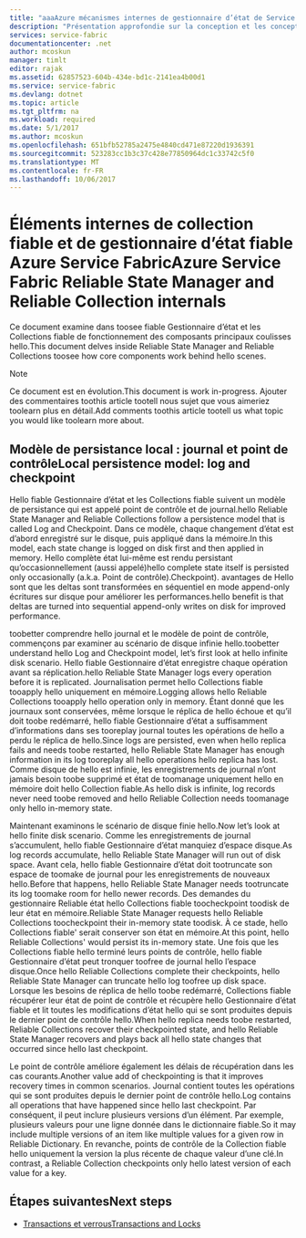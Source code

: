 ```yaml
---
title: "aaaAzure mécanismes internes de gestionnaire d’état de Service Fabric fiable et Collection fiable | Documents Microsoft"
description: "Présentation approfondie sur la conception et les concepts de collection fiable dans Azure Service Fabric."
services: service-fabric
documentationcenter: .net
author: mcoskun
manager: timlt
editor: rajak
ms.assetid: 62857523-604b-434e-bd1c-2141ea4b00d1
ms.service: service-fabric
ms.devlang: dotnet
ms.topic: article
ms.tgt_pltfrm: na
ms.workload: required
ms.date: 5/1/2017
ms.author: mcoskun
ms.openlocfilehash: 651bfb52785a2475e4840cd471e87220d1936391
ms.sourcegitcommit: 523283cc1b3c37c428e77850964dc1c33742c5f0
ms.translationtype: MT
ms.contentlocale: fr-FR
ms.lasthandoff: 10/06/2017
---
```

# <a name="azure-service-fabric-reliable-state-manager-and-reliable-collection-internals"></a><span data-ttu-id="942d5-103">Éléments internes de collection fiable et de gestionnaire d’état fiable Azure Service Fabric</span><span class="sxs-lookup"><span data-stu-id="942d5-103">Azure Service Fabric Reliable State Manager and Reliable Collection internals</span></span>
<span data-ttu-id="942d5-104">Ce document examine dans toosee fiable Gestionnaire d’état et les Collections fiable de fonctionnement des composants principaux coulisses hello.</span><span class="sxs-lookup"><span data-stu-id="942d5-104">This document delves inside Reliable State Manager and Reliable Collections toosee how core components work behind hello scenes.</span></span>

> [!NOTE]
> <span data-ttu-id="942d5-105">Ce document est en évolution.</span><span class="sxs-lookup"><span data-stu-id="942d5-105">This document is work in-progress.</span></span> <span data-ttu-id="942d5-106">Ajouter des commentaires toothis article tootell nous sujet que vous aimeriez toolearn plus en détail.</span><span class="sxs-lookup"><span data-stu-id="942d5-106">Add comments toothis article tootell us what topic you would like toolearn more about.</span></span>
>

##  <a name="local-persistence-model-log-and-checkpoint"></a><span data-ttu-id="942d5-107">Modèle de persistance local : journal et point de contrôle</span><span class="sxs-lookup"><span data-stu-id="942d5-107">Local persistence model: log and checkpoint</span></span>
<span data-ttu-id="942d5-108">Hello fiable Gestionnaire d’état et les Collections fiable suivent un modèle de persistance qui est appelé point de contrôle et de journal.</span><span class="sxs-lookup"><span data-stu-id="942d5-108">hello Reliable State Manager and Reliable Collections follow a persistence model that is called Log and Checkpoint.</span></span>
<span data-ttu-id="942d5-109">Dans ce modèle, chaque changement d’état est d’abord enregistré sur le disque, puis appliqué dans la mémoire.</span><span class="sxs-lookup"><span data-stu-id="942d5-109">In this model, each state change is logged on disk first and then applied in memory.</span></span>
<span data-ttu-id="942d5-110">Hello complète état lui-même est rendu persistant qu’occasionnellement (aussi appelé)</span><span class="sxs-lookup"><span data-stu-id="942d5-110">hello complete state itself is persisted only occasionally (a.k.a.</span></span> <span data-ttu-id="942d5-111">Point de contrôle).</span><span class="sxs-lookup"><span data-stu-id="942d5-111">Checkpoint).</span></span>
<span data-ttu-id="942d5-112">avantages de Hello sont que les deltas sont transformées en séquentiel en mode append-only écritures sur disque pour améliorer les performances.</span><span class="sxs-lookup"><span data-stu-id="942d5-112">hello benefit is that deltas are turned into sequential append-only writes on disk for improved performance.</span></span>

<span data-ttu-id="942d5-113">toobetter comprendre hello journal et le modèle de point de contrôle, commençons par examiner au scénario de disque infinie hello.</span><span class="sxs-lookup"><span data-stu-id="942d5-113">toobetter understand hello Log and Checkpoint model, let’s first look at hello infinite disk scenario.</span></span>
<span data-ttu-id="942d5-114">Hello fiable Gestionnaire d’état enregistre chaque opération avant sa réplication.</span><span class="sxs-lookup"><span data-stu-id="942d5-114">hello Reliable State Manager logs every operation before it is replicated.</span></span>
<span data-ttu-id="942d5-115">Journalisation permet hello Collections fiable tooapply hello uniquement en mémoire.</span><span class="sxs-lookup"><span data-stu-id="942d5-115">Logging allows hello Reliable Collections tooapply hello operation only in memory.</span></span>
<span data-ttu-id="942d5-116">Étant donné que les journaux sont conservées, même lorsque le réplica de hello échoue et qu’il doit toobe redémarré, hello fiable Gestionnaire d’état a suffisamment d’informations dans ses tooreplay journal toutes les opérations de hello a perdu le réplica de hello.</span><span class="sxs-lookup"><span data-stu-id="942d5-116">Since logs are persisted, even when hello replica fails and needs toobe restarted, hello Reliable State Manager has enough information in its log tooreplay all hello operations hello replica has lost.</span></span>
<span data-ttu-id="942d5-117">Comme disque de hello est infinie, les enregistrements de journal n’ont jamais besoin toobe supprimé et état de toomanage uniquement hello en mémoire doit hello Collection fiable.</span><span class="sxs-lookup"><span data-stu-id="942d5-117">As hello disk is infinite, log records never need toobe removed and hello Reliable Collection needs toomanage only hello in-memory state.</span></span>

<span data-ttu-id="942d5-118">Maintenant examinons le scénario de disque finie hello.</span><span class="sxs-lookup"><span data-stu-id="942d5-118">Now let’s look at hello finite disk scenario.</span></span>
<span data-ttu-id="942d5-119">Comme les enregistrements de journal s’accumulent, hello fiable Gestionnaire d’état manquiez d’espace disque.</span><span class="sxs-lookup"><span data-stu-id="942d5-119">As log records accumulate, hello Reliable State Manager will run out of disk space.</span></span>
<span data-ttu-id="942d5-120">Avant cela, hello fiable Gestionnaire d’état doit tootruncate son espace de toomake de journal pour les enregistrements de nouveaux hello.</span><span class="sxs-lookup"><span data-stu-id="942d5-120">Before that happens, hello Reliable State Manager needs tootruncate its log toomake room for hello newer records.</span></span>
<span data-ttu-id="942d5-121">Des demandes du gestionnaire Reliable état hello Collections fiable toocheckpoint toodisk de leur état en mémoire.</span><span class="sxs-lookup"><span data-stu-id="942d5-121">Reliable State Manager requests hello Reliable Collections toocheckpoint their in-memory state toodisk.</span></span>
<span data-ttu-id="942d5-122">À ce stade, hello Collections fiable' serait conserver son état en mémoire.</span><span class="sxs-lookup"><span data-stu-id="942d5-122">At this point, hello Reliable Collections' would persist its in-memory state.</span></span>
<span data-ttu-id="942d5-123">Une fois que les Collections fiable hello terminé leurs points de contrôle, hello fiable Gestionnaire d’état peut tronquer toofree de journal hello l’espace disque.</span><span class="sxs-lookup"><span data-stu-id="942d5-123">Once hello Reliable Collections complete their checkpoints, hello Reliable State Manager can truncate hello log toofree up disk space.</span></span>
<span data-ttu-id="942d5-124">Lorsque les besoins de réplica de hello toobe redémarré, Collections fiable récupérer leur état de point de contrôle et récupère hello Gestionnaire d’état fiable et lit toutes les modifications d’état hello qui se sont produites depuis le dernier point de contrôle hello.</span><span class="sxs-lookup"><span data-stu-id="942d5-124">When hello replica needs toobe restarted, Reliable Collections recover their checkpointed state, and hello Reliable State Manager recovers and plays back all hello state changes that occurred since hello last checkpoint.</span></span>

<span data-ttu-id="942d5-125">Le point de contrôle améliore également les délais de récupération dans les cas courants.</span><span class="sxs-lookup"><span data-stu-id="942d5-125">Another value add of checkpointing is that it improves recovery times in common scenarios.</span></span> <span data-ttu-id="942d5-126">Journal contient toutes les opérations qui se sont produites depuis le dernier point de contrôle hello.</span><span class="sxs-lookup"><span data-stu-id="942d5-126">Log contains all operations that have happened since hello last checkpoint.</span></span>
<span data-ttu-id="942d5-127">Par conséquent, il peut inclure plusieurs versions d’un élément. Par exemple, plusieurs valeurs pour une ligne donnée dans le dictionnaire fiable.</span><span class="sxs-lookup"><span data-stu-id="942d5-127">So it may include multiple versions of an item like multiple values for a given row in Reliable Dictionary.</span></span>
<span data-ttu-id="942d5-128">En revanche, points de contrôle de la Collection fiable hello uniquement la version la plus récente de chaque valeur d’une clé.</span><span class="sxs-lookup"><span data-stu-id="942d5-128">In contrast, a Reliable Collection checkpoints only hello latest version of each value for a key.</span></span>

## <a name="next-steps"></a><span data-ttu-id="942d5-129">Étapes suivantes</span><span class="sxs-lookup"><span data-stu-id="942d5-129">Next steps</span></span>
* [<span data-ttu-id="942d5-130">Transactions et verrous</span><span class="sxs-lookup"><span data-stu-id="942d5-130">Transactions and Locks</span></span>](service-fabric-reliable-services-reliable-collections-transactions-locks.md)

